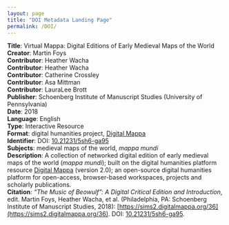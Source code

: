 ```yaml
---
layout: page
title: "DOI Metadata Landing Page"
permalink: /DOI/
---
```

<b>Title</b>: Virtual Mappa: Digital Editions of Early Medieval Maps of the World<br/>
<b>Creator</b>: Martin Foys<br/>
<b>Contributor</b>: Heather Wacha<br/>
<b>Contributor</b>: Heather Wacha<br/>
<b>Contributor</b>: Catherine Crossley<br/>
<b>Contributor</b>: Asa Mittman<br/>
<b>Contributor</b>: LauraLee Brott<br/>
<b>Publisher</b>: Schoenberg Institute of Manuscript Studies (University of Pennsylvania)<br/>
<b>Date</b>: 2018<br/>
<b>Language</b>: English<br/>
<b>Type</b>: Interactive Resource<br/>
<b>Format</b>: digital humanities project, [Digital Mappa](https://www.digitalmappa.org)<br/>
<b>Identifier</b>: DOI: [10.21231/5sh6-ga95](https://maxgray20.github.io/music/)<br/>
<b>Subjects</b>: medieval maps of the world, <i>mappa mundi</i><br/>
<b>Description</b>: A collection of networked digital edition of early medieval maps of the world (<i>mappa mundi</i>); built on the digital humanities platform resource [Digital Mappa](https://www.digitalmappa.org) (version 2.0); an open-source digital humanities platform for open-access, browser-based workspaces, projects and scholarly publications.<br/>
<b>Citation</b>: <i>“The Music of Beowulf”: A Digital Critical Edition and Introduction</i>, edit. Martin Foys, Heather Wacha, et al. (Philadelphia, PA: Schoenberg Institute of Manuscript Studies, 2018): [https://sims2.digitalmappa.org/36](https://sims2.digitalmappa.org/36). DOI: [10.21231/5sh6-ga95](https://maxgray20.github.io/music/).<br/>
